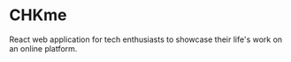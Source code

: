 # CHKme
React web application for tech enthusiasts to showcase their life's work on an online platform.
